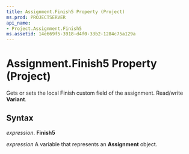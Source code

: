 ```yaml
---
title: Assignment.Finish5 Property (Project)
ms.prod: PROJECTSERVER
api_name:
- Project.Assignment.Finish5
ms.assetid: 14e669f5-3918-d4f0-33b2-1284c75a129a
---
```



# Assignment.Finish5 Property (Project)

Gets or sets the local Finish custom field of the assignment. Read/write  **Variant**.


## Syntax

 _expression_. **Finish5**

 _expression_ A variable that represents an **Assignment** object.


